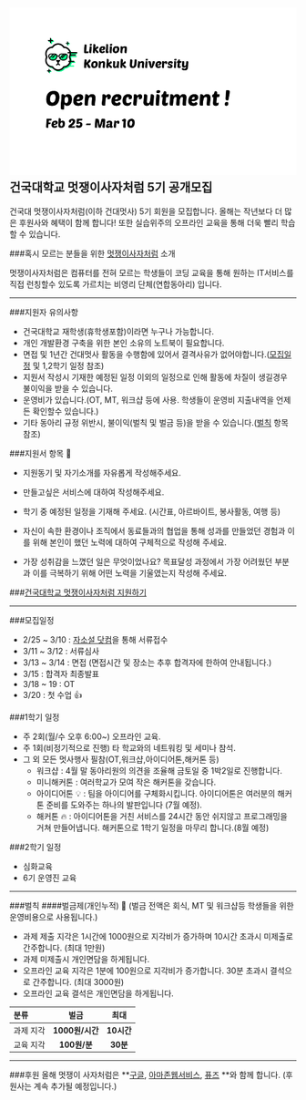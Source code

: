 ![](./recruit.png)
건국대학교 멋쟁이사자처럼 5기 공개모집
---
건국대 멋쟁이사자처럼(이하 건대멋사) 5기 회원을 모집합니다. 올해는 작년보다 더 많은 후원사와 혜택이 함께 합니다! 또한 실습위주의 오프라인 교육을 통해 더욱 빨리 학습할 수 있습니다.


###혹시 모르는 분들을 위한 [멋쟁이사자처럼](http://likelion.net/) 소개

멋쟁이사자처럼은 컴퓨터를 전혀 모르는 학생들이 코딩 교육을 통해 원하는 IT서비스를 직접 런칭할수 있도록 가르치는 비영리 단체(연합동아리) 입니다.

---


###지원자 유의사항
- 건국대학교 재학생(휴학생포함)이라면 누구나 가능합니다.
- 개인 개발환경 구축을 위한 본인 소유의 노트북이 필요합니다.
- 면접 및 1년간 건대멋사 활동을 수행함에 있어서 결격사유가 없어야합니다.([모집일정](#모집일정) 및 1,2학기 일정 참조)
- 지원서 작성시 기재한 예정된 일정 이외의 일정으로 인해 활동에 차질이 생길경우 불이익을 받을 수 있습니다.
- 운영비가 있습니다.(OT, MT, 워크샵 등에 사용. 학생들이 운영비 지출내역을 언제든 확인할수 있습니다.)
- 기타 동아리 규정 위반시, 불이익(벌칙 및 벌금 등)을 받을 수 있습니다.([벌칙](#벌칙) 항목 참조)


###지원서 항목 :memo:

- 지원동기 및 자기소개를 자유롭게 작성해주세요.

- 만들고싶은 서비스에 대하여 작성해주세요.

- 학기 중 예정된 일정을 기재해 주세요.
(시간표, 아르바이트, 봉사활동, 여행 등)

- 자신이 속한 환경이나 조직에서 동료들과의 협업을 통해 성과를 만들었던 경험과 이를 위해 본인이 했던 노력에 대하여 구체적으로 작성해 주세요.

- 가장 성취감을 느꼈던 일은 무엇이었나요? 목표달성 과정에서 가장 어려웠던 부분과 이를 극복하기 위해 어떤 노력을 기울였는지 작성해 주세요.

###[건국대학교 멋쟁이사자처럼 지원하기](http://jasoseol.com/)

---


###모집일정
- 2/25 ~ 3/10 : [자소설 닷컴](http://jasoseol.com/)을 통해 서류접수
- 3/11 ~ 3/12 : 서류심사
- 3/13 ~ 3/14 : 면접
(면접시간 및 장소는 추후 합격자에 한하여 안내됩니다.)
- 3/15 : 합격자 최종발표
- 3/18 ~ 19 : OT
- 3/20 : 첫 수업 :+1:

###1학기 일정
- 주 2회(월/수 오후 6:00~) 오프라인 교육.
- 주 1회(비정기적으로 진행) 타 학교와의 네트워킹 및 세미나 참석.
- 그 외 모든 멋사행사 필참(OT,워크샵,아이디어톤,해커톤 등)
	- 워크샵 : 4월 말 동아리원의 의견을 조율해 금토일 중 1박2일로 진행합니다.
	- 미니해커톤 : 여러학교가 모여 작은 해커톤을 갖습니다.
	- 아이디어톤 :bulb: : 팀을 아이디어를 구체화시킵니다. 아이디어톤은 여러분의 해커톤 준비를 도와주는 하나의 발판입니다 (7월 예정).
	- 해커톤 :fire: : 아이디어톤을 거친 서비스를 24시간 동안 쉬지않고 프로그래밍을 거쳐 만들어냅니다. 해커톤으로 1학기 일정을 마무리 합니다.(8월 예정)


###2학기 일정
- 심화교육
- 6기 운영진 교육

---

###벌칙
####벌금제(개인누적) :cop:
(벌금 전액은 회식, MT 및 워크샵등 학생들을 위한 운영비용으로 사용됩니다.)

- 과제 제출 지각은 1시간에 1000원으로 지각비가 증가하며 10시간 초과시 미제출로 간주합니다. (최대 1만원)
- 과제 미제출시 개인면담을 하게됩니다.
- 오프라인 교육 지각은 1분에 100원으로 지각비가 증가합니다. 30분 초과시 결석으로 간주합니다. (최대 3000원)
- 오프라인 교육 결석은 개인면담을 하게됩니다.

| 	분류	| 벌금           |     최대      |
| :----- | :-----------: | :----------: |
| 과제 지각    | **1000원/시간** |   **10시간**  |
| 교육 지각    | **100원/분**   |   **30분**  |

---


###후원
올해 멋쟁이 사자처럼은 **[구글](http://bit.ly/2kH3eaJ), [아마존웹서비스](http://bit.ly/2knii1l), [퓨즈](http://bit.ly/2ldO14N) **와 함께 합니다.
(후원사는 계속 추가될 예정입니다.)
